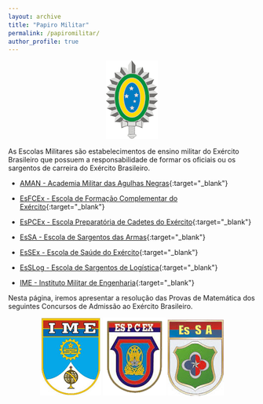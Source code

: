 ```yaml
---
layout: archive
title: "Papiro Militar"
permalink: /papiromilitar/
author_profile: true
---
```


<center>
<a href="http://www.eb.mil.br" target="_blank"><img src="/images/eb.png" /></a>
</center>

As Escolas Militares são estabelecimentos de ensino militar do Exército Brasileiro que possuem a responsabilidade de formar os oficiais ou os sargentos de carreira do Exército Brasileiro. 

* [AMAN - Academia Militar das Agulhas Negras](http://www.aman.eb.mil.br){:target="_blank"}

* [EsFCEx - Escola de Formação Complementar do Exército](http://www.esfcex.eb.mil.br){:target="_blank"}

* [EsPCEx - Escola Preparatória de Cadetes do Exército](http://www.espcex.eb.mil.br){:target="_blank"}

* [EsSA - Escola de Sargentos das Armas](http://www.esa.eb.mil.br){:target="_blank"}

* [EsSEx - Escola de Saúde do Exército](http://www.essex.eb.mil.br){:target="_blank"}

* [EsSLog - Escola de Sargentos de Logística](http://www.esslog.eb.mil.br){:target="_blank"}

* [IME - Instituto Militar de Engenharia](http://www.ime.eb.mil.br){:target="_blank"}

Nesta página, iremos apresentar a resolução das Provas de Matemática dos seguintes Concursos de Admissão ao Exército Brasileiro.

<center>
<a href="ime"><img src="/images/ime.jpg" /></a>
<a href="espcex"><img src="/images/espcex.png" /></a>
<a href="essa"><img src="/images/essa.jpg" /></a>
</center>